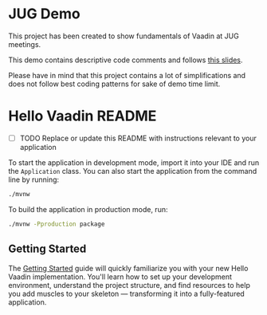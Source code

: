 # JUG Demo

This project has been created to show fundamentals of Vaadin at JUG meetings.

This demo contains descriptive code comments and follows [this slides](https://docs.google.com/presentation/d/1XBjPcaA7LXd1co0XaXfMG-3cg9pgyFRFyZ6wvbvbd-E/edit?usp=sharing).

Please have in mind that this project contains a lot of simplifications and does not follow best coding patterns for sake of demo time limit.

# Hello Vaadin README

- [ ] TODO Replace or update this README with instructions relevant to your application

To start the application in development mode, import it into your IDE and run the `Application` class. 
You can also start the application from the command line by running: 

```bash
./mvnw
```

To build the application in production mode, run:

```bash
./mvnw -Pproduction package
```

## Getting Started

The [Getting Started](https://vaadin.com/docs/latest/getting-started) guide will quickly familiarize you with your new
Hello Vaadin implementation. You'll learn how to set up your development environment, understand the project 
structure, and find resources to help you add muscles to your skeleton — transforming it into a fully-featured 
application.
